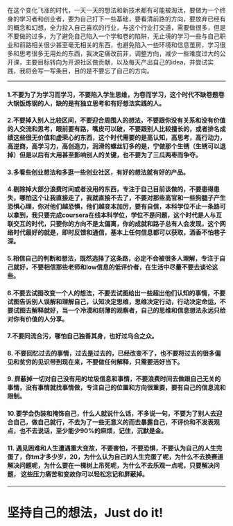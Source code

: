 在这个变化飞涨的时代，一天一天的想法和新技术都有可能被淘汰，要做为一个终身的学习者和创业者，要为自己打下一些基础，要看清前路的方向，要放弃已经有的概念和幻想，全力投入自己喜欢的行业，与这个行业打交道，需要做很多，但是不要做的过多，为了避免自己陷入一个学和卷的陷阱，无止境的学习一些与自己职业和前路相关很少甚至毫无相关的东西，也避免陷入一些环境和信息茧房，学习很多和思考很多无用处的东西，我决定痛改前非，调整方向，减少一些难度过大的公开课，主要目标转向为开源社区做贡献，以及每天产出自己的idea，并尝试实践，我将会写一写条目，目的是不要忘了自己的方向。

------

#### 1.不要为了为学习而学习，不要陷入学生思维，为卷而学习，这个时代不缺卷题卷大锅饭炼钢的人，缺的是有独立思考和有好想法实践的人。
#### 2.不要掉入别人比较区间，不要迎合周围人的想法，不要跟你没有关系和没有价值的人交流和思考，眼前要有路，嘴皮可以破，不要跟别人比较擅长的，或者排名成绩这些很无价值和虚荣心的东西，这个时代需要的是高认知，高思考，高行动力，高逆商，高学习力，高创造力，润滑的螺丝钉多的是，宁做那个生锈（生锈可以退掉）但是以后有大用甚至影响别人的关键，也不要为了三瓜两枣而争夺。
#### 3.多看些创业想法和多逛一些创业社区，有好的想法就有好的产品。
#### 4.剔除掉大部分浪费时间或者没用的东西，专注于自己目前该做的，不要患得患失，哪怕这个让我直接走了，我就直接不去了，不要对那些高官和一些狗腿子产生恐惧心理，你对他们越恐惧，他们越变本加厉，要有自信，本科学位不止一条路可以拿到，我只要完成coursera在线本科学位，学位不是问题，这个时代是人与互联交互的时代，只要你的方向不是太偏离，你的成就和路子总有人会发现，这个网络时代最好的就是，即时反馈和通信，基本上任何信息都可以获取，酒香不怕巷子深。
#### 5.相信自己的判断和想法，既然选择了这条路，必定不会被很多人理解，专注于自己就好，不要相信那些老师和low信息的低评价者，在生活中尽量不要去谈论这些。
#### 6.不要去试图改变一个人的想法，不要去试图给出一些超出他们认知的事情，不要试图告诉别人误解和理解自己，认知决定思维，思维决定行动，行动决定命运，不要试图去解释就好，当一个冷漠和刻薄的观察者，自己的思维和信息想法永远只给对你有价值的人分享。
#### 7.不要同流合污，哪怕自己独善其身，也好过乌合之众。
#### 8. 不要回忆过去的事情，过去是过去的，已经改变不了，也不要将过去的很多偏见和贫穷的见识带到现在来，不要做任何解释，只需要活好当下。
#### 9. 屏蔽掉一切对自己没有用的垃圾信息和事情，不要浪费时间去做跟自己无关的事情，没有事情就找事情做，专注自己的位置和方向很重要，要有自己的信息流和限制。
#### 10.要学会伪装和掩饰自己，什么人就说什么话，不多说一句，不要为了别人去迎合自己，做自己就行，不去为了一些无意义的而去暴露自己，不评价和不发表观点，也不去说话，至少能少90%的麻烦，记住，沉默是金。
#### 11. 遇见困难和人生遭遇重大变故，不要害怕，不要恐惧，不要认为自己的人生完蛋了，你tm才多少岁，20，为什么认为自己的人生完蛋了呢，为什么不去换赛道解决问题呢，为什么要在一棵树上吊死呢，为什么不去乐观一点呢，只要解决问题， 这些压力痛苦和变故你可以轻松忘记和屏蔽掉。

--------

# 坚持自己的想法，Just do it!
